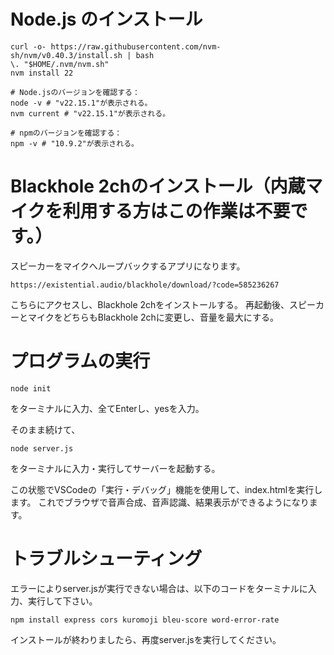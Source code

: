 # Node.js のインストール
```
curl -o- https://raw.githubusercontent.com/nvm-sh/nvm/v0.40.3/install.sh | bash
\. "$HOME/.nvm/nvm.sh"
nvm install 22

# Node.jsのバージョンを確認する：
node -v # "v22.15.1"が表示される。
nvm current # "v22.15.1"が表示される。

# npmのバージョンを確認する：
npm -v # "10.9.2"が表示される。
```

# Blackhole 2chのインストール（内蔵マイクを利用する方はこの作業は不要です。）
スピーカーをマイクへループバックするアプリになります。
```
https://existential.audio/blackhole/download/?code=585236267
```
こちらにアクセスし、Blackhole 2chをインストールする。
再起動後、スピーカーとマイクをどちらもBlackhole 2chに変更し、音量を最大にする。

# プログラムの実行
```
node init
```
をターミナルに入力、全てEnterし、yesを入力。

そのまま続けて、
```
node server.js
```
をターミナルに入力・実行してサーバーを起動する。

この状態でVSCodeの「実行・デバッグ」機能を使用して、index.htmlを実行します。
これでブラウザで音声合成、音声認識、結果表示ができるようになります。

# トラブルシューティング
エラーによりserver.jsが実行できない場合は、以下のコードをターミナルに入力、実行して下さい。
```
npm install express cors kuromoji bleu-score word-error-rate
```
インストールが終わりましたら、再度server.jsを実行してください。
